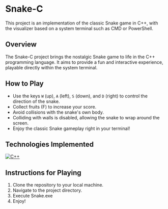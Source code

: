 # Snake-C

This project is an implementation of the classic Snake game in C++, with the visualizer based on a system terminal such as CMD or PowerShell.

## Overview

The Snake-C project brings the nostalgic Snake game to life in the C++ programming language. It aims to provide a fun and interactive experience, playable directly within the system terminal.

## How to Play

- Use the keys `W` (up), `A` (left), `S` (down), and `D` (right) to control the direction of the snake.
- Collect fruits (F) to increase your score.
- Avoid collisions with the snake's own body.
- Colliding with walls is disabled, allowing the snake to wrap around the screen.
- Enjoy the classic Snake gameplay right in your terminal!

## Technologies Implemented

[![C++](https://img.shields.io/badge/C++-XXX%25-00599C?style=for-the-badge&logo=cplusplus&logoColor=white)](https://github.com/Sphinx0102/Snake-C)


## Instructions for Playing

1. Clone the repository to your local machine.
2. Navigate to the project directory.
3. Execute Snake.exe
4. Enjoy! 
